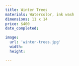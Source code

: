 ```yaml
---
title: Winter Trees
materials: Watercolor, ink wash
dimensions: 11 x 14
price: $400
date_completed:

image:
  url: 'winter-trees.jpg'
  width:
  height:

---
```

